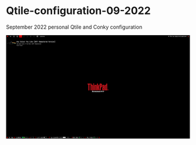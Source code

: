 # Qtile-configuration-09-2022

September 2022 personal Qtile and Conky configuration

![Screenshot](/Screenshot_20221001_124926.png )
